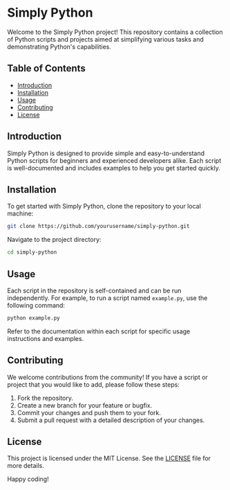 # Simply Python

Welcome to the Simply Python project! This repository contains a collection of Python scripts and projects aimed at simplifying various tasks and demonstrating Python's capabilities.

## Table of Contents

- [Introduction](#introduction)
- [Installation](#installation)
- [Usage](#usage)
- [Contributing](#contributing)
- [License](#license)

## Introduction

Simply Python is designed to provide simple and easy-to-understand Python scripts for beginners and experienced developers alike. Each script is well-documented and includes examples to help you get started quickly.

## Installation

To get started with Simply Python, clone the repository to your local machine:

```bash
git clone https://github.com/yourusername/simply-python.git
```

Navigate to the project directory:

```bash
cd simply-python
```

## Usage

Each script in the repository is self-contained and can be run independently. For example, to run a script named `example.py`, use the following command:

```bash
python example.py
```

Refer to the documentation within each script for specific usage instructions and examples.

## Contributing

We welcome contributions from the community! If you have a script or project that you would like to add, please follow these steps:

1. Fork the repository.
2. Create a new branch for your feature or bugfix.
3. Commit your changes and push them to your fork.
4. Submit a pull request with a detailed description of your changes.

## License

This project is licensed under the MIT License. See the [LICENSE](LICENSE) file for more details.

Happy coding!